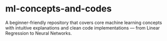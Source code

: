 # ml-concepts-and-codes
A beginner-friendly repository that covers core machine learning concepts with intuitive explanations and clean code implementations — from Linear Regression to Neural Networks.
